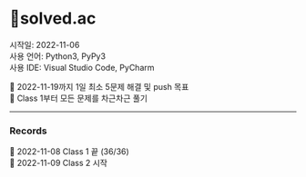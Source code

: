 # 🔹solved.ac
시작일: 2022-11-06  
사용 언어: Python3, PyPy3  
사용 IDE: Visual Studio Code, PyCharm

📍 2022-11-19까지 1일 최소 5문제 해결 및 push 목표  
📍 Class 1부터 모든 문제를 차근차근 풀기

---
### Records

🦾 2022-11-08 Class 1 끝 (36/36)  
🦾 2022-11-09 Class 2 시작
